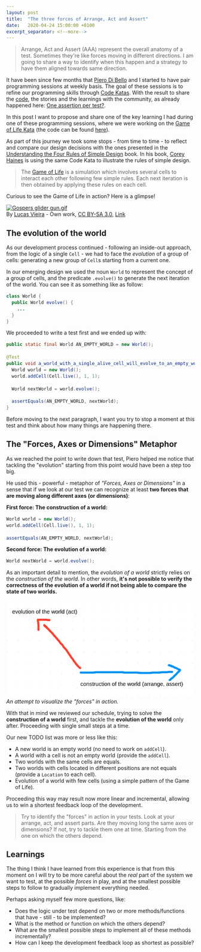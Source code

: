 ```yaml
---
layout: post
title:  "The three forces of Arrange, Act and Assert"
date:   2020-04-24 15:00:00 +0100
excerpt_separator: <!--more-->
---
```


> Arrange, Act and Assert (AAA) represent the overall anatomy of a test. Sometimes they're like forces moving in different directions. I am going to share a way to identify when this happen and a strategy to have them aligned towards same direction.

<!--more-->

It have been since few months that [Piero Di Bello](https://twitter.com/pierodibello/) and I started to have pair programming sessions at weekly basis. The goal of these sessions is to refine our programming skills through [Code Katas](https://en.wikipedia.org/wiki/Kata_(programming)). With the result to share the [code](https://github.com/xpepper?tab=repositories), the stories and the learnings with the community, as already happened here: [One assertion per test?](https://medium.com/@pierodibello/one-assertion-per-test-732cc2a7d3d).

In this post I want to propose and share one of the key learning I had during one of these programming sessions, where we were working on the [Game of Life Kata](http://codingdojo.org/kata/GameOfLife/) (the code can be found [here](https://github.com/xpepper/game-of-life-kata)).

As part of this journey we took some stops - from time to time - to reflect and compare our design decisions with the ones presented in the [Understanding the Four Rules of Simple Design](https://leanpub.com/4rulesofsimpledesign) book. In his book, [Corey Haines](https://twitter.com/coreyhaines) is using the same Code Kata to illustrate the rules of simple design.

> The [Game of Life](https://en.wikipedia.org/wiki/Conway%27s_Game_of_Life) is a simulation which involves several cells to interact each other following few simple rules. Each next iteration is then obtained by applying these rules on each cell.

Curious to see the Game of Life in action? Here is a glimpse!

<p><a href="https://commons.wikimedia.org/wiki/File:Gospers_glider_gun.gif#/media/File:Gospers_glider_gun.gif"><img src="https://upload.wikimedia.org/wikipedia/commons/e/e5/Gospers_glider_gun.gif" alt="Gospers glider gun.gif"></a><br>By <a href="//commons.wikimedia.org/wiki/User:LucasVB" title="User:LucasVB">Lucas Vieira</a> - <span class="int-own-work" lang="en">Own work</span>, <a href="http://creativecommons.org/licenses/by-sa/3.0/" title="Creative Commons Attribution-Share Alike 3.0">CC BY-SA 3.0</a>, <a href="https://commons.wikimedia.org/w/index.php?curid=101736">Link</a></p>

## The evolution of the world

As our development process continued - following an inside-out approach, from the logic of a single `Cell` - we had to face the _evolution_ of a group of cells: generating a new group of `Cell`s starting from a current one.

In our emerging design we used the noun `World` to represent the concept of a group of cells, and the predicate `.evolve()` to generate the next iteration of the world. You can see it as something like as follow:

```java
class World {
  public World evolve() {
    ...
  }
}
```

We proceeded to write a test first and we ended up with:


```java
public static final World AN_EMPTY_WORLD = new World();

@Test
public void a_world_with_a_single_alive_cell_will_evolve_to_an_empty_world() {
  World world = new World();
  world.addCell(Cell.live(), 1, 1);

  World nextWorld = world.evolve();

  assertEquals(AN_EMPTY_WORLD, nextWorld);
}
```

Before moving to the next paragraph, I want you try to stop a moment at this test and think about how many things are happening there.

## The "Forces, Axes or Dimensions" Metaphor

As we reached the point to write down that test, Piero helped me notice that tackling the "evolution" starting from this point would have been a step too big.

He used this - powerful - metaphor of _"Forces, Axes or Dimensions"_ in a sense that if we look at our test we can recognize at least **two forces that are moving along different axes (or dimensions)**:

**First force: The construction of a world:**

```java
World world = new World();
world.addCell(Cell.live(), 1, 1);

assertEquals(AN_EMPTY_WORLD, nextWorld);
```

**Second force: The evolution of a world:**

```java
World nextWorld = world.evolve();
```

As an important detail to mention, the _evolution of a world_ strictly relies on the _construction of the world_. In other words, **it's not possible to verify the correctness of the evolution of a world if not being able to compare the state of two worlds.**

![Forces of Arrange, Act and Assert](/assets/forces-of-arrange-act-assert.png)
_An attempt to visualize the "forces" in action._

With that in mind we reviewed our schedule, trying to solve the **construction of a world** first, and tackle the **evolution of the world** only after. Proceeding with single small steps at a time.

Our new TODO list was more or less like this:

- A new world is an empty world (no need to work on `addCell`).
- A world with a cell is not an empty world (provide the `addCell`).
- Two worlds with the same cells are equals.
- Two worlds with cells located in different positions are not equals (provide a `Location` to each cell).
- Evolution of a world with few cells (using a simple pattern of the Game of Life).

Proceeding this way may result now more linear and incremental, allowing us to win a shortest feedback loop of the development.

> Try to identify the "forces" in action in your tests. Look at your arrange, act, and assert parts. Are they moving long the same axes or dimensions? If not, try to tackle them one at time. Starting from the one on which the others depend.

## Learnings

The thing I think I have learned from this experience is that from this moment on I will try to be more careful about the _real_ part of the system we want to test, at the possible _forces_ in play, and at the smallest possible steps to follow to gradually implement everything needed.

Perhaps asking myself few more questions, like:

- Does the logic under test depend on two or more methods/functions that have - still - to be implemented?
- What is the method or function on which the others depend?
- What are the smallest possible steps to implement all of these methods incrementally?
- How can I keep the development feedback loop as shortest as possible?
